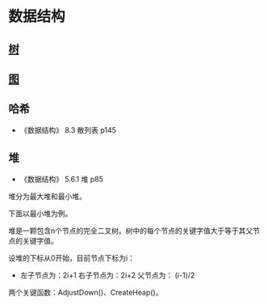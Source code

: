 # 数据结构

## [树](数据结构/树.md)

## [图](数据结构/图.md)

## 哈希

-	《数据结构》 8.3 散列表 p145

## 堆

-	《数据结构》 5.6.1 堆 p85

堆分为最大堆和最小堆。

下面以最小堆为例。

堆是一颗包含n个节点的完全二叉树。树中的每个节点的关键字值大于等于其父节点的关键字值。

设堆的下标从0开始，目前节点下标为i：

-	左子节点为：2i+1
		右子节点为：2i+2
		父节点为： (i-1)/2

两个关键函数：AdjustDown()、CreateHeap()。



